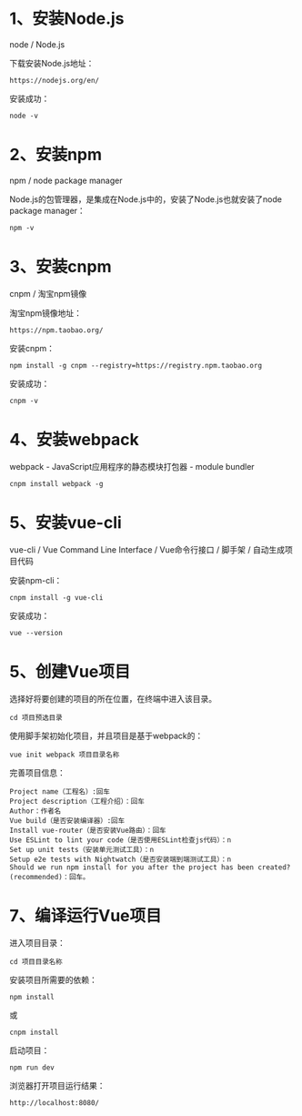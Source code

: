 # 1、安装Node.js

node / Node.js

下载安装Node.js地址：
```
https://nodejs.org/en/
```
安装成功：
```
node -v
```

# 2、安装npm

npm / node package manager

Node.js的包管理器，是集成在Node.js中的，安装了Node.js也就安装了node package manager：
```
npm -v
```

# 3、安装cnpm

cnpm / 淘宝npm镜像

淘宝npm镜像地址：
```
https://npm.taobao.org/
```
安装cnpm：
```
npm install -g cnpm --registry=https://registry.npm.taobao.org
```
安装成功：
```
cnpm -v
```
# 4、安装webpack

webpack - JavaScript应用程序的静态模块打包器 - module bundler
```
cnpm install webpack -g
```
# 5、安装vue-cli

vue-cli / Vue Command Line Interface / Vue命令行接口 / 脚手架 / 自动生成项目代码

安装npm-cli：
```
cnpm install -g vue-cli
```
安装成功：
```
vue --version
```
# 5、创建Vue项目

选择好将要创建的项目的所在位置，在终端中进入该目录。
```
cd 项目预选目录
```
使用脚手架初始化项目，并且项目是基于webpack的： 
```
vue init webpack 项目目录名称
```
完善项目信息：
```
Project name（工程名）:回车
Project description（工程介绍）：回车
Author：作者名
Vue build（是否安装编译器）:回车
Install vue-router（是否安装Vue路由）：回车
Use ESLint to lint your code（是否使用ESLint检查js代码）：n
Set up unit tests（安装单元测试工具）：n
Setup e2e tests with Nightwatch（是否安装端到端测试工具）：n
Should we run npm install for you after the project has been created? (recommended)：回车。
```

# 7、编译运行Vue项目

进入项目目录：
```
cd 项目目录名称
```
安装项目所需要的依赖：
```
npm install
```
或
```
cnpm install
```
启动项目：
```
npm run dev
```
浏览器打开项目运行结果：
```
http://localhost:8080/
```


